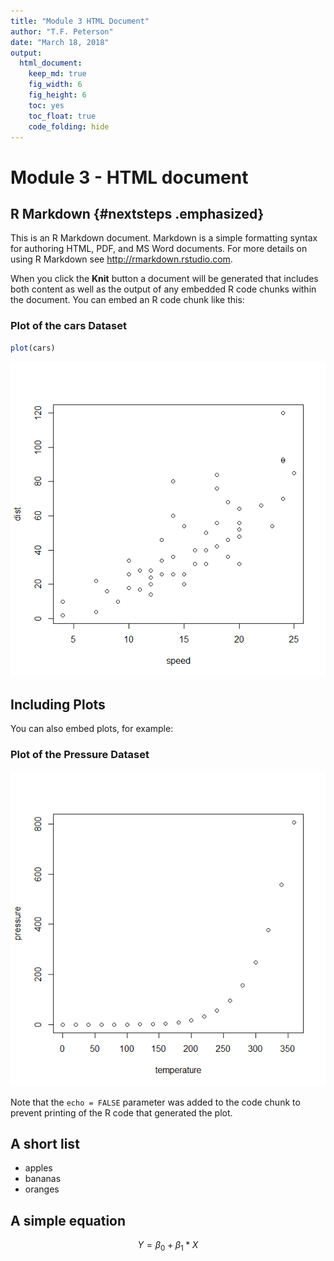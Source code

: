 ```yaml
---
title: "Module 3 HTML Document"
author: "T.F. Peterson"
date: "March 18, 2018"
output:
  html_document:
    keep_md: true
    fig_width: 6
    fig_height: 6
    toc: yes
    toc_float: true
    code_folding: hide
---
```




# Module 3 - HTML document

## R Markdown {#nextsteps .emphasized}

This is an R Markdown document. Markdown is a simple formatting syntax for authoring HTML, PDF, and MS Word documents. For more details on using R Markdown see <http://rmarkdown.rstudio.com>.

When you click the **Knit** button a document will be generated that includes both content as well as the output of any embedded R code chunks within the document. You can embed an R code chunk like this:

### Plot of the cars Dataset


```r
plot(cars)
```

![](html_document_files/figure-html/cars-1.png)<!-- -->

## Including Plots

You can also embed plots, for example:

### Plot of the Pressure Dataset

![](html_document_files/figure-html/pressure-1.png)<!-- -->

Note that the `echo = FALSE` parameter was added to the code chunk to prevent printing of the R code that generated the plot.

## A short list

* apples
* bananas
* oranges

## A simple equation

$$ Y = \beta_0 + \beta_1*X $$
